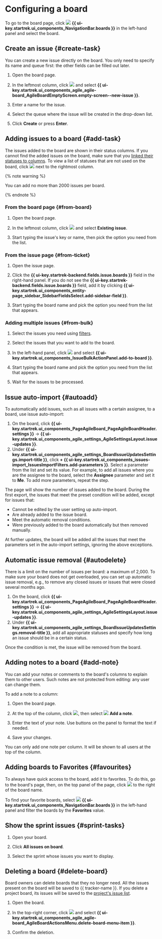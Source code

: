 # Configuring a board

To go to the board page, click ![](../../_assets/tracker/svg/boards.svg)&nbsp;**{{ ui-key.startrek.ui_components_NavigationBar.boards }}** in the left-hand panel and select the board.

## Create an issue {#create-task}

You can create a new issue directly on the board. You only need to specify its name and queue first: the other fields can be filled out later.

1. Open the board page.

1. In the leftmost column, click ![](../../_assets/tracker/svg/add-task.svg) and select **{{ ui-key.startrek.ui_components_agile_agile-board_AgileBoardEmptyScreen.empty-screen--new-issue }}**.

1. Enter a name for the issue.

1. Select the queue where the issue will be created in the drop-down list.

1. Click **Create** or press **Enter**.

## Adding issues to a board {#add-task}

The issues added to the board are shown in their status columns. If you cannot find the added issues on the board, make sure that you [linked their statuses to columns](agile-new-columns.md). To view a list of statuses that are not used on the board, click ![](../../_assets/tracker/svg/unused-status.svg) next to the rightmost column.

{% note warning %}

You can add no more than 2000 issues per board.

{% endnote %}

### From the board page {#from-board}

1. Open the board page.

1. In the leftmost column, click ![](../../_assets/tracker/svg/add-task.svg) and select **Existing issue**.

1. Start typing the issue's key or name, then pick the option you need from the list.

### From the issue page {#from-ticket}

1. Open the issue page.

1. Click the **{{ ui-key.startrek-backend.fields.issue.boards }}** field in the right-hand panel. If you do not see the **{{ ui-key.startrek-backend.fields.issue.boards }}** field, add it by clicking **{{ ui-key.startrek.ui_components_entity-page_sidebar_SidebarFieldsSelect.add-sidebar-field }}**.

1. Start typing the board name and pick the option you need from the list that appears.

### Adding multiple issues {#from-bulk}

1. Select the issues you need using [filters](../user/create-filter.md).

1. Select the issues that you want to add to the board.

1. In the left-hand panel, click ![](../../_assets/horizontal-ellipsis.svg) and select **{{ ui-key.startrek.ui_components_IssueBulkActionPanel.add-to-board }}**.

1. Start typing the board name and pick the option you need from the list that appears.

1. Wait for the issues to be processed.

## Issue auto-import {#autoadd}

To automatically add issues, such as all issues with a certain assignee, to a board, use issue auto-import:

1. On the board, click **{{ ui-key.startrek.ui_components_PageAgileBoard_PageAgileBoardHeader.settings }}** → **{{ ui-key.startrek.ui_components_agile_settings_AgileSettingsLayout.issue-updates }}**.
1. Under **{{ ui-key.startrek.ui_components_agile_settings_BoardIssueUpdatesSettings.import-title }}**, click **+ {{ ui-key.startrek.ui_components_issues-import_IssuesImportFilters.add-parameters }}**. Select a parameter from the list and set its value. For example, to add all issues where you are the assignee to the board, select the **Assignee** parameter and set it to **Me**. To add more parameters, repeat the step.

The page will show the number of issues added to the board. During the first export, the issues that meet the preset condition will be added, except for issues that:

- Cannot be edited by the user setting up auto-import.
- Are already added to the issue board.
- Meet the automatic removal conditions.
- Were previously added to the board automatically but then removed manually.

At further updates, the board will be added all the issues that meet the parameters set in the auto-import settings, ignoring the above exceptions.

## Automatic issue removal {#autodelete}

There is a limit on the number of issues per board: a maximum of 2,000. To make sure your board does not get overloaded, you can set up automatic issue removal, e.g., to remove any closed issues or issues that were closed several months ago.

1. On the board, click **{{ ui-key.startrek.ui_components_PageAgileBoard_PageAgileBoardHeader.settings }}** → **{{ ui-key.startrek.ui_components_agile_settings_AgileSettingsLayout.issue-updates }}**.
1. Under **{{ ui-key.startrek.ui_components_agile_settings_BoardIssueUpdatesSettings.removal-title }}**, add all appropriate statuses and specify how long an issue should be in a certain status.

Once the condition is met, the issue will be removed from the board.

## Adding notes to a board {#add-note}

You can add your notes or comments to the board's columns to explain them to other users. Such notes are not protected from editing: any user can change them.

To add a note to a column:

1. Open the board page.

1. At the top of the column, click ![](../../_assets/tracker/svg/actions.svg), then select ![](../../_assets/tracker/svg/icon-note.svg)&nbsp;**Add a note**.

1. Enter the text of your note. Use buttons on the panel to format the text if needed.

1. Save your changes.

You can only add one note per column. It will be shown to all users at the top of the column.

## Adding boards to Favorites {#favourites}

To always have quick access to the board, add it to favorites. To do this, go to the board's page, then, on the top panel of the page, click ![](../../_assets/tracker/svg/favourites.svg) to the right of the board name.

To find your favorite boards, select ![](../../_assets/tracker/svg/boards.svg)&nbsp;**{{ ui-key.startrek.ui_components_NavigationBar.boards }}** in the left-hand panel and filter the boards by the **Favorites** value.

## Show the sprint issues {#sprint-tasks}

1. Open your board.

1. Click **All issues on board**.

1. Select the sprint whose issues you want to display.

## Deleting a board {#delete-board}

Board owners can delete boards that they no longer need. All the issues present on the board will be saved to {{ tracker-name }}. If you delete a project board, its issues will be saved to the [project's issue list](project-list.md).

1. Open the board.

1. In the top-right corner, click ![](../../_assets/horizontal-ellipsis.svg) and select **{{ ui-key.startrek.ui_components_agile_agile-board_AgileBoardActionsMenu.delete-board-menu-item }}**.

1. Confirm the deletion.
